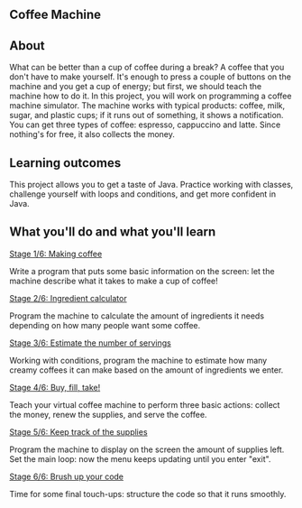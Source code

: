 ## Coffee Machine

## About

What can be better than a cup of coffee during a break? A coffee that you don't have to make yourself. It's enough to press a couple of buttons on the machine and you get a cup of energy; but first, we should teach the machine how to do it. In this project, you will work on programming a coffee machine simulator. The machine works with typical products: coffee, milk, sugar, and plastic cups; if it runs out of something, it shows a notification. You can get three types of coffee: espresso, cappuccino and latte. Since nothing's for free, it also collects the money.

## Learning outcomes

This project allows you to get a taste of Java. Practice working with classes, challenge yourself with loops and conditions, and get more confident in Java.

## What you'll do and what you'll learn

[Stage 1/6: Making coffee](https://hyperskill.org/projects/33/stages/175/implement)

 Write a program that puts some basic information on the screen: let the machine describe what it takes to make a cup of coffee!



[Stage 2/6: Ingredient calculator](https://hyperskill.org/projects/33/stages/176/implement)

Program the machine to calculate the amount of ingredients it needs depending on how many people want some coffee.

[Stage 3/6: Estimate the number of servings](https://hyperskill.org/projects/33/stages/177/implement)

 Working with conditions, program the machine to estimate how many creamy coffees it can make based on the amount of ingredients we enter.


 [Stage 4/6: Buy, fill, take!](https://hyperskill.org/projects/33/stages/178/implement)

 Teach your virtual coffee machine to perform three basic actions: collect the money, renew the supplies, and serve the coffee.

 [Stage 5/6: Keep track of the supplies](https://hyperskill.org/projects/33/stages/179/implement)

  Program the machine to display on the screen the amount of supplies left. Set the main loop: now the menu keeps updating until you enter "exit".


 [Stage 6/6: Brush up your code](https://hyperskill.org/projects/33/stages/180/implement)

  Time for some final touch-ups: structure the code so that it runs smoothly.
